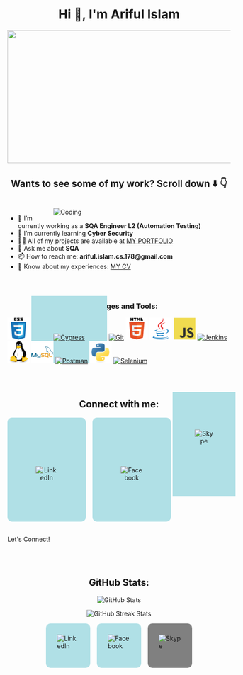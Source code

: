 <h1 style="text-align:center;">Hi 👋, I'm Ariful Islam</h1>
<img class="center" height="300" width="1200" src="https://i.postimg.cc/G3fwsv9X/hhjjhk.jpg"/>

<h2 style="text-align:center;">Wants to see some of my work? Scroll down ⬇️ 👇</h2>

<br/>
<img align="right" alt="Coding" width="400" src="https://cdn.dribbble.com/users/1162077/screenshots/3848914/programmer.gif"/>

<ul>
<li>🔭 I’m currently working as a <strong>SQA Engineer L2 (Automation Testing)</strong></li>
<li>🌱 I’m currently learning <strong>Cyber Security</strong></li>
<li>👨‍💻 All of my projects are available at <a href="https://portfolio178.netlify.app">MY PORTFOLIO</a></li>
<li>💬 Ask me about <strong>SQA</strong></li>
<li>📫 How to reach me: <strong>ariful.islam.cs.178@gmail.com</strong></li>
<li>📄 Know about my experiences: <a href="https://drive.google.com/file/d/1E0w1OAaCIRe777Mq1DDI9YpnHzclDSRV/view">MY CV</a></li>
</ul>
<br/><br/>
<h3 style="text-align:center;">Languages and Tools:</h3>
<div class="skills-container">
<a width: 200px; height: 100px; padding: 85px 50px 50px 50px; href="https://www.w3schools.com/css/" target="_blank"><img src="https://raw.githubusercontent.com/devicons/devicon/master/icons/css3/css3-original-wordmark.svg" alt="CSS3" width="50" height="50" /></a>
<a style="background-color: powderblue; width: 200px; height: 100px; padding: 85px 50px 50px 50px;" href="https://www.cypress.io" target="_blank"><img src="https://raw.githubusercontent.com/simple-icons/simple-icons/6e46ec1fc23b60c8fd0d2f2ff46db82e16dbd75f/icons/cypress.svg" alt="Cypress" width="50" height="50" /></a>
<a href="https://git-scm.com/" target="_blank"><img src="https://www.vectorlogo.zone/logos/git-scm/git-scm-icon.svg" alt="Git" width="50" height="50" /></a>
<a href="https://www.w3.org/html/" target="_blank"><img src="https://raw.githubusercontent.com/devicons/devicon/master/icons/html5/html5-original-wordmark.svg" alt="HTML5" width="50" height="50" /></a>
<a href="https://www.java.com" target="_blank"><img src="https://raw.githubusercontent.com/devicons/devicon/master/icons/java/java-original.svg" alt="Java" width="50" height="50" /></a>
<a href="https://developer.mozilla.org/en-US/docs/Web/JavaScript" target="_blank"><img src="https://raw.githubusercontent.com/devicons/devicon/master/icons/javascript/javascript-original.svg" alt="JavaScript" width="50" height="50" /></a>
<a href="https://www.jenkins.io" target="_blank"><img src="https://www.vectorlogo.zone/logos/jenkins/jenkins-icon.svg" alt="Jenkins" width="50" height="50" /></a>
<a href="https://www.linux.org/" target="_blank"><img src="https://raw.githubusercontent.com/devicons/devicon/master/icons/linux/linux-original.svg" alt="Linux" width="50" height="50" /></a>
<a href="https://www.mysql.com/" target="_blank"><img src="https://raw.githubusercontent.com/devicons/devicon/master/icons/mysql/mysql-original-wordmark.svg" alt="MySQL" width="50" height="50" /></a>
<a href="https://postman.com" target="_blank"><img src="https://www.vectorlogo.zone/logos/getpostman/getpostman-icon.svg" alt="Postman"  width="50" height="50"/></a>
<a href="https://www.python.org" target="_blank"><img src="https://raw.githubusercontent.com/devicons/devicon/master/icons/python/python-original.svg" alt="Python" width="50" height="50" /></a>
<a href="https://www.selenium.dev" target="_blank"><img src="https://raw.githubusercontent.com/detain/svg-logos/780f25886640cef088af994181646db2f6b1a3f8/svg/selenium-logo.svg" alt="Selenium" width="50" height="50" /></a>
</div>

<br/><br/>

<h2 style="text-align:center;">Connect with me:</h2>
<div class="social-icons">
<a  style="background-color: powderblue; width: 200px; height: 100px; padding: 85px 50px 50px 50px; text-align: center;" href="https://www.linkedin.com/in/arif-715/" target="_blank"><img src="https://raw.githubusercontent.com/rahuldkjain/github-profile-readme-generator/master/src/images/icons/Social/linked-in-alt.svg" alt="LinkedIn"/></a>
<a  style="background-color: powderblue; width: 200px; height: 100px; padding: 85px 50px 50px 50px; text-align: center;" href="https://www.facebook.com/profile.php?id=100059586523376" target="_blank"><img src="https://raw.githubusercontent.com/rahuldkjain/github-profile-readme-generator/master/src/images/icons/Social/facebook.svg" alt="Facebook"/></a>
<a   href="https://join.skype.com/invite/yzFGo0e5u4G0" target="_blank" style=" background-color: gray; padding: 10px; border-radius: 5px;"><img src="https://raw.githubusercontent.com/rahuldkjain/github-profile-readme-generator/master/src/images/icons/Social/skype.svg" alt="Skype" style="background-color: powderblue; width: 200px; height: 100px; padding: 85px 50px 50px 50px; text-align: center;"/></a>
</div>

<br/>

<div class="highlight-box">
<p>Let's Connect!</p>
</div>

<br/><br/>

<h2 style="text-align:center;">GitHub Stats:</h2>
<p align="center">
<img src="https://github-readme-stats.vercel.app/api?username=Ariful-178&show_icons=true" alt="GitHub Stats" />
</p>

<p align="center">
<img src="https://github-readme-streak-stats.herokuapp.com?user=Ariful-178&theme=prussian" alt="GitHub Streak Stats" />
</p>


<style>
    .social-icons {
        display: flex;
        gap: 15px; /* Space between icons */
        justify-content: center; /* Centering icons */
    }

    .social-icons a {
        display: flex;
        align-items: center;
        justify-content: center;
        width: 100px; /* Adjusted width */
        height: 100px; /* Adjusted height */
        background-color: powderblue;
        border-radius: 10px; /* Optional rounded corners */
        text-decoration: none;
        transition: background-color 0.3s ease; /* Smooth hover effect */
    }

    .social-icons a:hover {
        background-color: lightblue;
    }

    .social-icons img {
        width: 50px; /* Adjusted icon size */
        height: 50px;
    }

    /* Custom background for Skype */
    .skype-icon {
        background-color: gray !important;
    }
</style>

<div class="social-icons">
    <a href="https://www.linkedin.com/in/arif-715/" target="_blank">
        <img src="https://raw.githubusercontent.com/rahuldkjain/github-profile-readme-generator/master/src/images/icons/Social/linked-in-alt.svg" alt="LinkedIn"/>
    </a>
    <a href="https://www.facebook.com/profile.php?id=100059586523376" target="_blank">
        <img src="https://raw.githubusercontent.com/rahuldkjain/github-profile-readme-generator/master/src/images/icons/Social/facebook.svg" alt="Facebook"/>
    </a>
    <a href="https://join.skype.com/invite/yzFGo0e5u4G0" target="_blank" class="skype-icon">
        <img src="https://raw.githubusercontent.com/rahuldkjain/github-profile-readme-generator/master/src/images/icons/Social/skype.svg" alt="Skype"/>
    </a>
</div>


